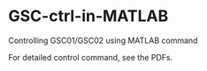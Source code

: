 # GSC-ctrl-in-MATLAB
Controlling GSC01/GSC02 using MATLAB command

For detailed control command, see the PDFs.
